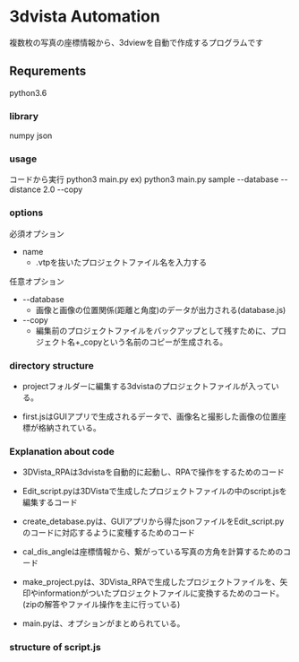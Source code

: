 # 3dvista Automation

複数枚の写真の座標情報から、3dviewを自動で作成するプログラムです

## Requrements

python3.6

### library

numpy
json

### usage

コードから実行
python3 main.py <options>
ex) python3 main.py sample --database --distance 2.0 --copy

### options
必須オプション
* name
    * .vtpを抜いたプロジェクトファイル名を入力する

任意オプション
* --database
    * 画像と画像の位置関係(距離と角度)のデータが出力される(database.js)
* --copy
    * 編集前のプロジェクトファイルをバックアップとして残すために、プロジェクト名+_copyという名前のコピーが生成される。

### directory structure

* projectフォルダーに編集する3dvistaのプロジェクトファイルが入っている。

* first.jsはGUIアプリで生成されるデータで、画像名と撮影した画像の位置座標が格納されている。

### Explanation about code

* 3DVista_RPAは3dvistaを自動的に起動し、RPAで操作をするためのコード

* Edit_script.pyは3DVistaで生成したプロジェクトファイルの中のscript.jsを編集するコード

* create_detabase.pyは、GUIアプリから得たjsonファイルをEdit_script.pyのコードに対応するように変種するためのコード

* cal_dis_angleは座標情報から、繋がっている写真の方角を計算するためのコード

* make_project.pyは、3DVista_RPAで生成したプロジェクトファイルを、矢印やinformationがついたプロジェクトファイルに変換するためのコード。(zipの解答やファイル操作を主に行っている)

* main.pyは、オプションがまとめられている。

### structure of script.js
